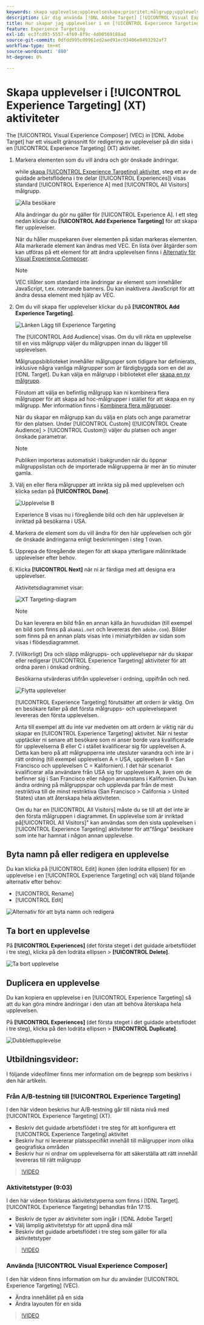 ```yaml
---
keywords: skapa upplevelse;upplevelseskapa;prioritet;målgrupp;upplevelse;kompositör för visuell upplevelse
description: Lär dig använda [!DNL Adobe Target] [!UICONTROL Visual Experience Composer] (VEC) för att skapa och redigera upplevelser på din sida i en [!UICONTROL Experience Targeting] (XT) aktivitet.
title: Hur skapar jag upplevelser i en [!UICONTROL Experience Targeting] Aktivitet?
feature: Experience Targeting
exl-id: ec3fcd93-5557-4f69-8f9c-4d00569188ad
source-git-commit: 0dfdd995c00961ed2aed91ec03406e8493292af7
workflow-type: tm+mt
source-wordcount: '880'
ht-degree: 0%

---
```


# Skapa upplevelser i [!UICONTROL Experience Targeting] (XT) aktiviteter

The [!UICONTROL Visual Experience Composer] (VEC) in [!DNL Adobe Target] har ett visuellt gränssnitt för redigering av upplevelser på din sida i en [!UICONTROL Experience Targeting] (XT) aktivitet.

1. Markera elementen som du vill ändra och gör önskade ändringar.

   while [skapa [!UICONTROL Experience Targeting] aktivitet](/help/main/c-activities/t-experience-target/t-xt-create/xt-create.md), steg ett av de guidade arbetsflödena i tre delar ([!UICONTROL Experiences]) visas standard [!UICONTROL Experience A] med [!UICONTROL All Visitors] målgrupp.

   ![Alla besökare](/help/main/c-activities/t-experience-target/t-xt-create/assets/all-visitors.png)

   Alla ändringar du gör nu gäller för [!UICONTROL Experience A]. I ett steg nedan klickar du **[!UICONTROL Add Experience Targeting]** för att skapa fler upplevelser.

   När du håller muspekaren över elementen på sidan markeras elementen. Alla markerade element kan ändras med VEC. En lista över åtgärder som kan utföras på ett element för att ändra upplevelsen finns i [Alternativ för Visual Experience Composer](/help/main/c-experiences/c-visual-experience-composer/viztarget-options.md).

   >[!NOTE]
   >
   >VEC tillåter som standard inte ändringar av element som innehåller JavaScript, t.ex. roterande banners. Du kan inaktivera JavaScript för att ändra dessa element med hjälp av VEC.

1. Om du vill skapa fler upplevelser klickar du på **[!UICONTROL Add Experience Targeting]**.

   ![Länken Lägg till Experience Targeting](/help/main/c-activities/t-experience-target/t-xt-create/assets/add-experience-targeting.png)

   The [!UICONTROL Add Audience] visas. Om du vill rikta en upplevelse till en viss målgrupp väljer du målgruppen innan du lägger till upplevelsen.

   Målgruppsbiblioteket innehåller målgrupper som tidigare har definierats, inklusive några vanliga målgrupper som är färdigbyggda som en del av [!DNL Target]. Du kan välja en målgrupp i biblioteket eller [skapa en ny målgrupp](/help/main/c-target/c-audiences/audiences.md#concept_65BE870D290E412D8BBF557EEA67C271).

   Förutom att välja en befintlig målgrupp kan ni kombinera flera målgrupper för att skapa ad hoc-målgrupper i stället för att skapa en ny målgrupp. Mer information finns i [Kombinera flera målgrupper](/help/main/c-target/combining-multiple-audiences.md#concept_A7386F1EA4394BD2AB72399C225981E5).

   När du skapar en målgrupp kan du välja en plats och ange parametrar för den platsen. Under [!UICONTROL Custom] ([!UICONTROL Create Audience] > [!UICONTROL Custom]) väljer du platsen och anger önskade parametrar.

   >[!NOTE]
   >
   >Publiken importeras automatiskt i bakgrunden när du öppnar målgruppslistan och de importerade målgrupperna är mer än tio minuter gamla.

1. Välj en eller flera målgrupper att inrikta sig på med upplevelsen och klicka sedan på **[!UICONTROL Done]**.

   ![Upplevelse B](/help/main/c-activities/t-experience-target/t-xt-create/assets/experience-b.png)

   Experience B visas nu i föregående bild och den här upplevelsen är inriktad på besökarna i USA.

1. Markera de element som du vill ändra för den här upplevelsen och gör de önskade ändringarna enligt beskrivningen i steg 1 ovan.

1. Upprepa de föregående stegen för att skapa ytterligare målinriktade upplevelser efter behov.

1. Klicka **[!UICONTROL Next]** när ni är färdiga med att designa era upplevelser.

   Aktivitetsdiagrammet visar:

   ![XT Targeting-diagram](/help/main/c-activities/t-experience-target/t-xt-create/assets/xt_diagram-new.png)

   >[!NOTE]
   >
   >Du kan leverera en bild från en annan källa än huvudsidan (till exempel en bild som finns på `akamai.net` och levereras den `adobe.com`). Bilder som finns på en annan plats visas inte i miniatyrbilden av sidan som visas i flödesdiagrammet.

1. (Villkorligt) Dra och släpp målgrupps- och upplevelsepar när du skapar eller redigerar [!UICONTROL Experience Targeting] aktiviteter för att ordna paren i önskad ordning.

   Besökarna utvärderas utifrån upplevelser i ordning, uppifrån och ned.

   ![Flytta upplevelser](/help/main/c-activities/t-experience-target/t-xt-create/assets/move_experiences-new.png)

   [!UICONTROL Experience Targeting] förutsätter att ordern är viktig. Om en besökare faller på det första målgrupps- och upplevelseparet levereras den första upplevelsen.

   Anta till exempel att du inte var medveten om att ordern är viktig när du skapar en [!UICONTROL Experience Targeting] aktivitet. När ni testar upptäcker ni senare att besökare som ni anser borde vara kvalificerade för upplevelserna B eller C i stället kvalificerar sig för upplevelsen A. Detta kan bero på att målgrupperna inte utesluter varandra och inte är i rätt ordning (till exempel upplevelsen A = USA, upplevelsen B = San Francisco och upplevelsen C = Kalifornien). I det här scenariot kvalificerar alla användare från USA sig för upplevelsen A, även om de befinner sig i San Francisco eller någon annanstans i Kalifornien. Du kan ändra ordning på målgruppspar och upplevda par från de mest restriktiva till de minst restriktiva (San Francisco > California > United States) utan att återskapa hela aktiviteten.

   Om du har en [!UICONTROL All Visitors] måste du se till att det inte är den första målgruppen i diagrammet. En upplevelse som är inriktad på[!UICONTROL All Visitors]&quot; kan användas som den sista upplevelsen i [!UICONTROL Experience Targeting] aktiviteter för att&quot;fånga&quot; besökare som inte har hamnat i någon annan upplevelse.

## Byta namn på eller redigera en upplevelse

Du kan klicka på [!UICONTROL Edit] ikonen (den lodräta ellipsen) för en upplevelse i en [!UICONTROL Experience Targeting] och välj bland följande alternativ efter behov:

* [!UICONTROL Rename]
* [!UICONTROL Edit]

![Alternativ för att byta namn och redigera](/help/main/c-activities/t-experience-target/t-xt-create/assets/experience_edit-new.png)

## Ta bort en upplevelse

På **[!UICONTROL Experiences]** (det första steget i det guidade arbetsflödet i tre steg), klicka på den lodräta ellipsen > **[!UICONTROL Delete]**.

![Ta bort upplevelse](/help/main/c-activities/t-experience-target/t-xt-create/assets/delete-experience.png)

## Duplicera en upplevelse

Du kan kopiera en upplevelse i en [!UICONTROL Experience Targeting] så att du kan göra mindre ändringar i den utan att behöva återskapa hela upplevelsen.

På **[!UICONTROL Experiences]** (det första steget i det guidade arbetsflödet i tre steg), klicka på den lodräta ellipsen > **[!UICONTROL Duplicate]**.

![Dubblettupplevelse](/help/main/c-activities/t-experience-target/t-xt-create/assets/duplicate_experience-new.png)

## Utbildningsvideor:

I följande videofilmer finns mer information om de begrepp som beskrivs i den här artikeln.

### Från A/B-testning till [!UICONTROL Experience Targeting]

I den här videon beskrivs hur A/B-testning går till nästa nivå med [!UICONTROL Experience Targeting] (XT).

* Beskriv det guidade arbetsflödet i tre steg för att konfigurera ett [!UICONTROL Experience Targeting] aktivitet
* Beskriv hur ni levererar platsspecifikt innehåll till målgrupper inom olika geografiska områden
* Beskriv hur ni ordnar om upplevelserna för att säkerställa att rätt innehåll levereras till rätt målgrupp

>[!VIDEO](https://video.tv.adobe.com/v/22418/)

### Aktivitetstyper (9:03)

I den här videon förklaras aktivitetstyperna som finns i [!DNL Target]. [!UICONTROL Experience Targeting] behandlas från 17:15.

* Beskriv de typer av aktiviteter som ingår i [!DNL Adobe Target]
* Välj lämplig aktivitetstyp för att uppnå dina mål
* Beskriv det guidade arbetsflödet i tre steg som gäller för alla aktivitetstyper

>[!VIDEO](https://video.tv.adobe.com/v/17386)

### Använda [!UICONTROL Visual Experience Composer]

I den här videon finns information om hur du använder [!UICONTROL Experience Targeting] (VEC).

* Ändra innehållet på en sida
* Ändra layouten för en sida

>[!VIDEO](https://video.tv.adobe.com/v/17399)
